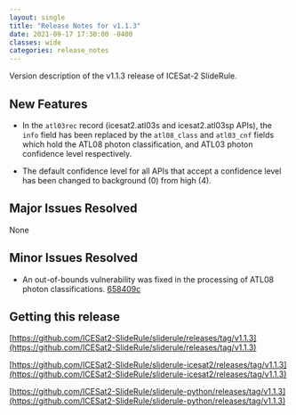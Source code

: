 ```yaml
---
layout: single
title: "Release Notes for v1.1.3"
date: 2021-09-17 17:30:00 -0400
classes: wide
categories: release_notes
---
```


Version description of the v1.1.3 release of ICESat-2 SlideRule.

## New Features

* In the `atl03rec` record (icesat2.atl03s and icesat2.atl03sp APIs), the `info` field has been replaced by the `atl08_class` and `atl03_cnf` fields which hold the ATL08 photon classification, and ATL03 photon confidence level respectively.

* The default confidence level for all APIs that accept a confidence level has been changed to background (0) from high (4).

## Major Issues Resolved

None

## Minor Issues Resolved

* An out-of-bounds vulnerability was fixed in the processing of ATL08 photon classifications. [658409c](https://github.com/ICESat2-SlideRule/sliderule-icesat2/commit/658409cb1fac8608b0489e40cfd772cae2b66a01)


## Getting this release

[https://github.com/ICESat2-SlideRule/sliderule/releases/tag/v1.1.3](https://github.com/ICESat2-SlideRule/sliderule/releases/tag/v1.1.3)

[https://github.com/ICESat2-SlideRule/sliderule-icesat2/releases/tag/v1.1.3](https://github.com/ICESat2-SlideRule/sliderule-icesat2/releases/tag/v1.1.3)

[https://github.com/ICESat2-SlideRule/sliderule-python/releases/tag/v1.1.3](https://github.com/ICESat2-SlideRule/sliderule-python/releases/tag/v1.1.3)

